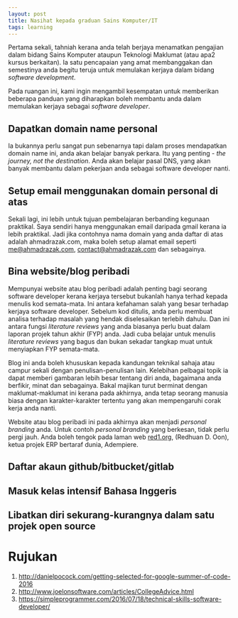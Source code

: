 ```yaml
---
layout: post
title: Nasihat kepada graduan Sains Komputer/IT
tags: learning
---
```


Pertama sekali, tahniah kerana anda telah berjaya menamatkan pengajian dalam bidang Sains Komputer ataupun Teknologi Maklumat (atau apa2 kursus berkaitan). Ia satu pencapaian yang amat membanggakan dan semestinya anda begitu teruja untuk memulakan kerjaya dalam bidang *software development*.

Pada ruangan ini, kami ingin mengambil kesempatan untuk memberikan beberapa panduan yang diharapkan boleh membantu anda dalam memulakan kerjaya sebagai *software developer*.

## Dapatkan domain name personal
Ia bukannya perlu sangat pun sebenarnya tapi dalam proses mendapatkan domain name ini, anda akan belajar banyak perkara. Itu yang penting - _the journey, not the destination_. Anda akan belajar pasal DNS, yang akan banyak membantu dalam pekerjaan anda sebagai software developer nanti.

## Setup email menggunakan domain personal di atas
Sekali lagi, ini lebih untuk tujuan pembelajaran berbanding kegunaan praktikal. Saya sendiri hanya menggunakan email daripada gmail kerana ia lebih praktikal. Jadi jika contohnya nama domain yang anda daftar di atas adalah ahmadrazak.com, maka boleh setup alamat email seperti me@ahmadrazak.com, contact@ahmadrazak.com dan sebagainya.

## Bina website/blog peribadi
Mempunyai website atau blog peribadi adalah penting bagi seorang software developer kerana kerjaya tersebut bukanlah hanya terhad kepada menulis kod semata-mata. Ini antara kefahaman salah yang besar terhadap kerjaya software developer. Sebelum kod ditulis, anda perlu membuat analisa terhadap masalah yang hendak diselesaikan terlebih dahulu. Dan ini antara fungsi _literature reviews_ yang anda biasanya perlu buat dalam laporan projek tahun akhir (FYP) anda. Jadi cuba belajar untuk menulis _literature reviews_ yang bagus dan bukan sekadar tangkap muat untuk menyiapkan FYP semata-mata.

Blog ini anda boleh khususkan kepada kandungan teknikal sahaja atau campur sekali dengan penulisan-penulisan lain. Kelebihan pelbagai topik ia dapat memberi gambaran lebih besar tentang diri anda, bagaimana anda berfikir, minat dan sebagainya. Bakal majikan turut berminat dengan maklumat-maklumat ini kerana pada akhirnya, anda tetap seorang manusia biasa dengan karakter-karakter tertentu yang akan mempengaruhi corak kerja anda nanti.

Website atau blog peribadi ini pada akhirnya akan menjadi _personal branding_ anda. Untuk contoh _personal branding_ yang berkesan, tidak perlu pergi jauh. Anda boleh tengok pada laman web [red1.org](http://red1.org), (Redhuan D. Oon), ketua projek ERP bertaraf dunia, Adempiere.

## Daftar akaun github/bitbucket/gitlab

## Masuk kelas intensif Bahasa Inggeris

## Libatkan diri sekurang-kurangnya dalam satu projek open source

# Rujukan
1. http://danielpocock.com/getting-selected-for-google-summer-of-code-2016
1. http://www.joelonsoftware.com/articles/CollegeAdvice.html
1. https://simpleprogrammer.com/2016/07/18/technical-skills-software-developer/
